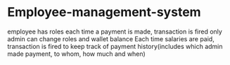 # Employee-management-system

employee has roles
each time a payment is made, transaction is fired
only admin can change roles and wallet balance
Each time salaries are paid, transaction is fired to keep track of payment history(includes which admin made payment, to whom, how much and when)